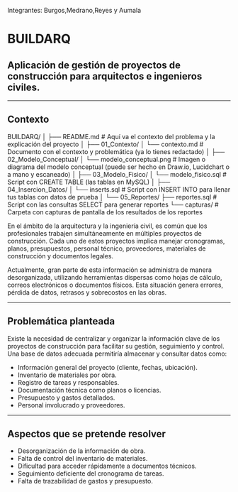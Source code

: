 Integrantes: Burgos,Medrano,Reyes y Aumala 
 # BUILDARQ

## Aplicación de gestión de proyectos de construcción para arquitectos e ingenieros civiles.

---

##  Contexto

BUILDARQ/
│
├── README.md                # Aquí va el contexto del problema y la explicación del proyecto
│
├── 01_Contexto/
│   └── contexto.md          # Documento con el contexto y problemática (ya lo tienes redactado)
│
├── 02_Modelo_Conceptual/
│   └── modelo_conceptual.png # Imagen o diagrama del modelo conceptual (puede ser hecho en Draw.io, Lucidchart o a mano y escaneado)
│
├── 03_Modelo_Fisico/
│   └── modelo_fisico.sql    # Script con CREATE TABLE (las tablas en MySQL)
│
├── 04_Insercion_Datos/
│   └── inserts.sql          # Script con INSERT INTO para llenar tus tablas con datos de prueba
│
└── 05_Reportes/
    ├── reportes.sql         # Script con las consultas SELECT para generar reportes
    └── capturas/            # Carpeta con capturas de pantalla de los resultados de los reportes


En el ámbito de la arquitectura y la ingeniería civil, es común que los profesionales trabajen simultáneamente en múltiples proyectos de construcción. Cada uno de estos proyectos implica manejar cronogramas, planos, presupuestos, personal técnico, proveedores, materiales de construcción y documentos legales.

Actualmente, gran parte de esta información se administra de manera desorganizada, utilizando herramientas dispersas como hojas de cálculo, correos electrónicos o documentos físicos. Esta situación genera errores, pérdida de datos, retrasos y sobrecostos en las obras.

---

##  Problemática planteada

Existe la necesidad de centralizar y organizar la información clave de los proyectos de construcción para facilitar su gestión, seguimiento y control. Una base de datos adecuada permitiría almacenar y consultar datos como:

- Información general del proyecto (cliente, fechas, ubicación).
- Inventario de materiales por obra.
- Registro de tareas y responsables.
- Documentación técnica como planos o licencias.
- Presupuesto y gastos detallados.
- Personal involucrado y proveedores.

---

## Aspectos que se pretende resolver

- Desorganización de la información de obra.
- Falta de control del inventario de materiales.
- Dificultad para acceder rápidamente a documentos técnicos.
- Seguimiento deficiente del cronograma de tareas.
- Falta de trazabilidad de gastos y presupuesto.
